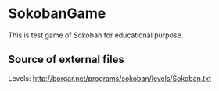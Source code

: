 # SokobanGame

This is test game of Sokoban for educational purpose.

## Source of external files

Levels: http://borgar.net/programs/sokoban/levels/Sokoban.txt
